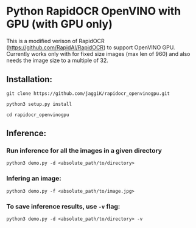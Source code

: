 # Python RapidOCR OpenVINO with GPU (with GPU only)

This is a modified verison of RapidOCR (https://github.com/RapidAI/RapidOCR) to support OpenVINO GPU. Currently works only with for fixed size images (max len of 960) and also needs the image size to a multiple of 32.

## Installation:

`git clone https://github.com/jaggiK/rapidocr_openvinogpu.git`

`python3 setup.py install`

`cd rapidocr_openvinogpu`

## Inference:

### Run inference for all the images in a given directory
`python3 demo.py -d <absolute_path/to/directory>`

### Infering an image:
`python3 demo.py -f <absolute_path/to/image.jpg>`

### To save inference results, use `-v` flag:
`python3 demo.py -d <absolute_path/to/directory> -v`
